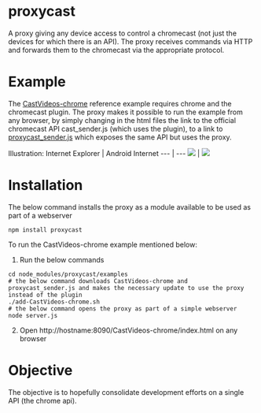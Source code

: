 # proxycast

A proxy giving any device access to control a chromecast (not just the devices for which there is an API).
The proxy receives commands via HTTP and forwards them to the chromecast via the appropriate protocol.

# Example
The [CastVideos-chrome](https://github.com/googlecast/CastVideos-chrome) reference example requires chrome and the chromecast plugin.
The proxy makes it possible to run the example from any browser, by simply changing in the html files the link to the official chromecast API cast_sender.js (which uses the plugin), to a link to [proxycast_sender.js](https://github.com/sergiogiogio/proxycast_sender.js) which exposes the same API but uses the proxy.

Illustration:
Internet Explorer | Android Internet
--- | ---
![](https://raw.githubusercontent.com/sergiogiogio/proxycast/master/screenshots/proxycast-ie.png) | ![](https://raw.githubusercontent.com/sergiogiogio/proxycast/master/screenshots/proxycast-android.png)

# Installation

The below command installs the proxy as a module available to be used as part of a webserver
```
npm install proxycast
```

To run the CastVideos-chrome example mentioned below:
 1. Run the below commands
```
cd node_modules/proxycast/examples
# the below command downloads CastVideos-chrome and proxycast_sender.js and makes the necessary update to use the proxy instead of the plugin
./add-CastVideos-chrome.sh
# the below command opens the proxy as part of a simple webserver
node server.js
```
 2. Open http://hostname:8090/CastVideos-chrome/index.html on any browser


# Objective
The objective is to hopefully consolidate development efforts on a single API (the chrome api).
